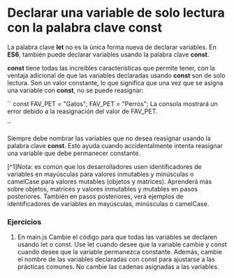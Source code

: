 # Declarar una variable de solo lectura con la palabra clave const

La palabra clave **let** no es la única forma nueva de declarar variables. En **ES6**, también puede declarar variables usando la palabra clave **const**.

**const** tiene todas las increíbles características que permite tener, con la ventaja adicional de que las variables declaradas usando **const** son de solo lectura. Son un valor constante, lo que significa que una vez que se asigna una variable con **const**, no se puede reasignar:

``
const FAV_PET = "Gatos";
FAV_PET = "Perros";
La consola mostrará un error debido a la reasignación del valor de FAV_PET.

``

Siempre debe nombrar las variables que no desea reasignar usando la palabra clave **const**. Esto ayuda cuando accidentalmente intenta reasignar una variable que debe permanecer constante.

[^1]Nota: es común que los desarrolladores usen identificadores de variables en mayúsculas para valores inmutables y minúsculas o camelCase para valores mutables (objetos y matrices). Aprenderá más sobre objetos, matrices y valores inmutables y mutables en pasos posteriores. También en pasos posteriores, verá ejemplos de identificadores de variables en mayúsculas, minúsculas o camelCase.

### Ejercicios

1. En main.js Cambie el código para que todas las variables se declaren usando let o const. Use let cuando desee que la variable cambie y const cuando desee que la variable permanezca constante. Además, cambie el nombre de las variables declaradas con const para ajustarse a las prácticas comunes. No cambie las cadenas asignadas a las variables.